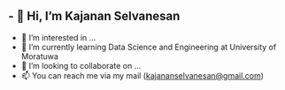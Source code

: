 ## - 👋 Hi, I’m Kajanan Selvanesan
- 👀 I’m interested in ...
- 🌱 I’m currently learning Data Science and Engineering at University of Moratuwa
- 💞️ I’m looking to collaborate on ...
- 📫 You can reach me via my mail (kajananselvanesan@gmail.com)

<!---
kajanan1212/kajanan1212 is a ✨ special ✨ repository because its `README.md` (this file) appears on your GitHub profile.
You can click the Preview link to take a look at your changes.
--->
